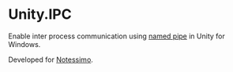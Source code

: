 # Unity.IPC

Enable inter process communication using [named pipe](https://github.com/starburst997/CSNamedPipes) in Unity for Windows. 

Developed for [Notessimo](https://notessimo.net).